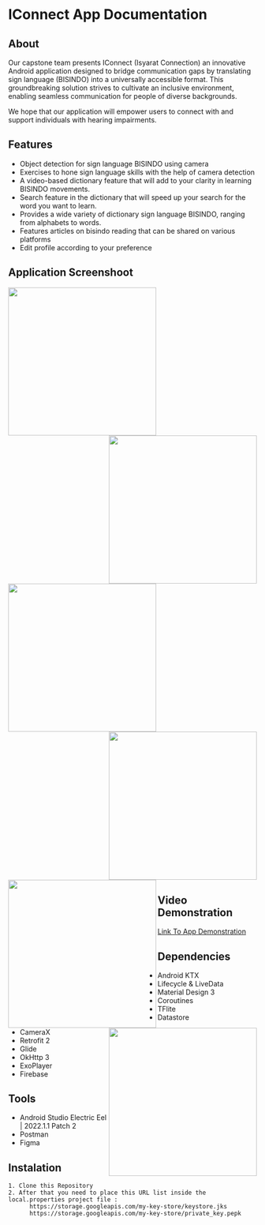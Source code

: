 # IConnect App Documentation

## About
Our capstone team presents IConnect (Isyarat Connection)  an innovative Android application designed to bridge communication gaps by translating sign language (BISINDO) into a universally accessible format. This groundbreaking solution strives to cultivate an inclusive environment, enabling seamless communication for people of diverse backgrounds.

We hope that our application will empower users to connect with and support individuals with hearing impairments.

## Features

- Object detection for sign language BISINDO using camera
- Exercises to hone sign language skills with the help of camera detection
- A video-based dictionary feature that will add to your clarity in learning BISINDO movements.
- Search feature in the dictionary that will speed up your search for the word you want to learn.
- Provides a wide variety of dictionary sign language BISINDO, ranging from alphabets to words.
- Features articles on bisindo reading that can be shared on various platforms 
- Edit profile according to your preference

## Application Screenshoot
<div>
  <img align="left" width="300" src="https://storage.googleapis.com/iconnect-ui/splash-screen.jpg">
  <img align="right" width="300" src="https://storage.googleapis.com/iconnect-ui/signup.jpg">
</div>

<div style="clear:both">
  <img align="left" width="300" src="https://storage.googleapis.com/iconnect-ui/login.jpg">
  <img align="right" width="300" src="https://storage.googleapis.com/iconnect-ui/home.jpg">
</div>

<div style="clear:both">
  <img align="left" width="300" src="https://storage.googleapis.com/iconnect-ui/artikel.jpg">
  <img align="right" width="300" src="https://storage.googleapis.com/iconnect-ui/dictionary.jpg">
</div>


## Video Demonstration

[Link To App Demonstration](https://example.com)


## Dependencies

- Android KTX
- Lifecycle & LiveData
- Material Design 3
- Coroutines
- TFlite
- Datastore
- CameraX
- Retrofit 2
- Glide
- OkHttp 3
- ExoPlayer
- Firebase

## Tools
- Android Studio Electric Eel | 2022.1.1 Patch 2
- Postman
- Figma
  
## Instalation
```properties
1. Clone this Repository
2. After that you need to place this URL list inside the local.properties project file : 
      https://storage.googleapis.com/my-key-store/keystore.jks
      https://storage.googleapis.com/my-key-store/private_key.pepk




